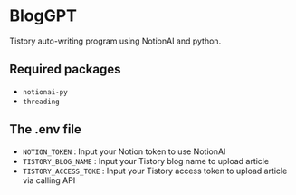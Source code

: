 # BlogGPT
Tistory auto-writing program using NotionAI and python.

## Required packages
- `notionai-py`
- `threading`

## The .env file
- `NOTION_TOKEN` : Input your Notion token to use NotionAI
- `TISTORY_BLOG_NAME` : Input your Tistory blog name to upload article
- `TISTORY_ACCESS_TOKE` : Input your Tistory access token to upload article via calling API
